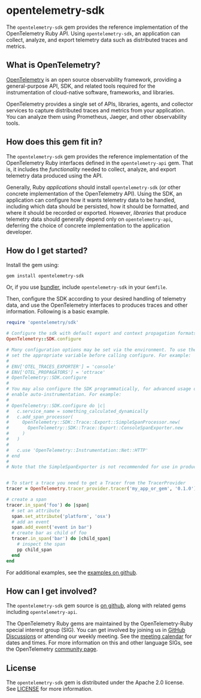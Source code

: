 # opentelemetry-sdk

The `opentelemetry-sdk` gem provides the reference implementation of the OpenTelemetry Ruby API. Using `opentelemetry-sdk`, an application can collect, analyze, and export telemetry data such as distributed traces and metrics.

## What is OpenTelemetry?

[OpenTelemetry][opentelemetry-home] is an open source observability framework, providing a general-purpose API, SDK, and related tools required for the instrumentation of cloud-native software, frameworks, and libraries.

OpenTelemetry provides a single set of APIs, libraries, agents, and collector services to capture distributed traces and metrics from your application. You can analyze them using Prometheus, Jaeger, and other observability tools.

## How does this gem fit in?

The `opentelemetry-sdk` gem provides the reference implementation of the OpenTelemetry Ruby interfaces defined in the `opentelemetry-api` gem. That is, it includes the *functionality* needed to collect, analyze, and export telemetry data produced using the API.

Generally, Ruby *applications* should install `opentelemetry-sdk` (or
other concrete implementation of the OpenTelemetry API). Using the SDK,
an application can configure how it wants telemetry data to be handled,
including which data should be persisted, how it should be formatted,
and where it should be recorded or exported. However, *libraries* that
produce telemetry data should generally depend only on
`opentelemetry-api`, deferring the choice of concrete implementation to the application developer.

## How do I get started?

Install the gem using:

```
gem install opentelemetry-sdk
```

Or, if you use [bundler][bundler-home], include `opentelemetry-sdk` in your `Gemfile`.

Then, configure the SDK according to your desired handling of telemetry data, and use the OpenTelemetry interfaces to produces traces and other information. Following is a basic example.

```ruby
require 'opentelemetry/sdk'

# Configure the sdk with default export and context propagation formats.
OpenTelemetry::SDK.configure

# Many configuration options may be set via the environment. To use them,
# set the appropriate variable before calling configure. For example:
#
# ENV['OTEL_TRACES_EXPORTER'] = 'console'
# ENV['OTEL_PROPAGATORS'] = 'ottrace'
# OpenTelemetry::SDK.configure
#
# You may also configure the SDK programmatically, for advanced usage or to
# enable auto-instrumentation. For example:
#
# OpenTelemetry::SDK.configure do |c|
#   c.service_name = something_calculated_dynamically
#   c.add_span_processor(
#     OpenTelemetry::SDK::Trace::Export::SimpleSpanProcessor.new(
#       OpenTelemetry::SDK::Trace::Export::ConsoleSpanExporter.new
#     )
#   )
#
#   c.use 'OpenTelemetry::Instrumentation::Net::HTTP'
# end
#
# Note that the SimpleSpanExporter is not recommended for use in production.


# To start a trace you need to get a Tracer from the TracerProvider
tracer = OpenTelemetry.tracer_provider.tracer('my_app_or_gem', '0.1.0')

# create a span
tracer.in_span('foo') do |span|
  # set an attribute
  span.set_attribute('platform', 'osx')
  # add an event
  span.add_event('event in bar')
  # create bar as child of foo
  tracer.in_span('bar') do |child_span|
    # inspect the span
    pp child_span
  end
end
```

For additional examples, see the [examples on github][examples-github].

## How can I get involved?

The `opentelemetry-sdk` gem source is [on github][repo-github], along with related gems including `opentelemetry-api`.

The OpenTelemetry Ruby gems are maintained by the OpenTelemetry-Ruby special interest group (SIG). You can get involved by joining us in [GitHub Discussions][discussions-url] or attending our weekly meeting. See the [meeting calendar][community-meetings] for dates and times. For more information on this and other language SIGs, see the OpenTelemetry [community page][ruby-sig].

## License

The `opentelemetry-sdk` gem is distributed under the Apache 2.0 license. See [LICENSE][license-github] for more information.


[opentelemetry-home]: https://opentelemetry.io
[bundler-home]: https://bundler.io
[repo-github]: https://github.com/open-telemetry/opentelemetry-ruby
[license-github]: https://github.com/open-telemetry/opentelemetry-ruby/blob/main/LICENSE
[examples-github]: https://github.com/open-telemetry/opentelemetry-ruby/tree/main/examples
[ruby-sig]: https://github.com/open-telemetry/community#ruby-sig
[community-meetings]: https://github.com/open-telemetry/community#community-meetings
[discussions-url]: https://github.com/open-telemetry/opentelemetry-ruby/discussions
